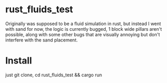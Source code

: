 # rust_fluids_test
Originally was supposed to be a fluid simulation in rust, but instead I went with sand for now, the logic is currently bugged, 1 block wide pillars aren't possible, along with some other bugs that are visually annoying but don't interfere with the sand placement.
# Install
just git clone, cd rust_fluids_test && cargo run
